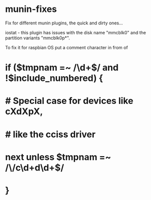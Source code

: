 # munin-fixes
Fix for different munin plugins, the quick and dirty ones...

iostat - this plugin has issues with the disk name "mmcblk0" and the partition variants "mmcblk0p*".

To fix it for raspbian OS put a comment character in from of

# if ($tmpnam =~ /\d+$/ and !$include_numbered) {
#     # Special case for devices like cXdXpX,
#     # like the cciss driver
#     next unless $tmpnam =~ /\/c\d+d\d+$/
# }
